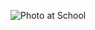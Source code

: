 ![Photo at School](https://scontent.frai1-1.fna.fbcdn.net/v/t1.0-9/119586603_1375582772832991_7408745017430881796_n.jpg?_nc_cat=100&ccb=1-3&_nc_sid=09cbfe&_nc_ohc=tvHEctBAUpMAX-QvTLI&_nc_ht=scontent.frai1-1.fna&oh=c8796747ef825491c2fc9ae25a3ef951&oe=607CDF70)
